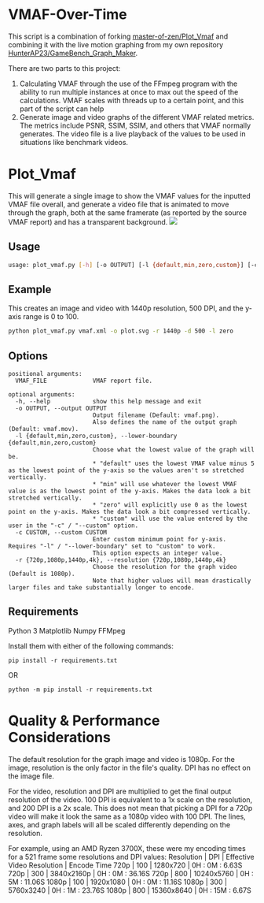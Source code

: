 # VMAF-Over-Time
This script is a combination of forking
[master-of-zen/Plot_Vmaf](https://github.com/master-of-zen/Plot_Vmaf) and
combining it with the live motion graphing from my own repository
[HunterAP23/GameBench_Graph_Maker](https://github.com/HunterAP23/GameBench_Graph_Maker).

There are two parts to this project:
1. Calculating VMAF through the use of the FFmpeg program with the ability to run
multiple instances at once to max out the speed of the calculations. VMAF scales
with threads up to a certain point, and this part of the script can help
2. Generate image and video graphs of the different VMAF related metrics. The
metrics include PSNR, SSIM, SSIM, and others that VMAF normally generates. The
video file is a live playback of the values to be used in situations like
benchmark videos.

# Plot_Vmaf
This will generate a single image to show the VMAF values for the inputted VMAF
file overall, and generate a video file that is animated to move through the
graph, both at the same framerate (as reported by the source VMAF report) and
has a transparent background.
![](graph_examples/plot_720p_default.svg)

## Usage
```bash
usage: plot_vmaf.py [-h] [-o OUTPUT] [-l {default,min,zero,custom}] [-c CUSTOM] [-r {720p,1080p,1440p,4k}] [-d DPI] VMAF_FILE
```

## Example
This creates an image and video with 1440p resolution, 500 DPI, and the y-axis range is 0 to 100.
```bash
python plot_vmaf.py vmaf.xml -o plot.svg -r 1440p -d 500 -l zero
```

## Options
```
positional arguments:
  VMAF_FILE             VMAF report file.

optional arguments:
  -h, --help            show this help message and exit
  -o OUTPUT, --output OUTPUT
                        Output filename (Default: vmaf.png).
                        Also defines the name of the output graph (Default: vmaf.mov).
  -l {default,min,zero,custom}, --lower-boundary {default,min,zero,custom}
                        Choose what the lowest value of the graph will be.
                        * "default" uses the lowest VMAF value minus 5  as the lowest point of the y-axis so the values aren't so stretched vertically.
                        * "min" will use whatever the lowest VMAF value is as the lowest point of the y-axis. Makes the data look a bit stretched vertically.
                        * "zero" will explicitly use 0 as the lowest point on the y-axis. Makes the data look a bit compressed vertically.
                        * "custom" will use the value entered by the user in the "-c" / "--custom" option.
  -c CUSTOM, --custom CUSTOM
                        Enter custom minimum point for y-axis. Requires "-l" / "--lower-boundary" set to "custom" to work.
                        This option expects an integer value.
  -r {720p,1080p,1440p,4k}, --resolution {720p,1080p,1440p,4k}
                        Choose the resolution for the graph video (Default is 1080p).
                        Note that higher values will mean drastically larger files and take substantially longer to encode.
```

## Requirements
Python 3
Matplotlib
Numpy
FFMpeg

Install them with either of the following commands:
```
pip install -r requirements.txt
```
OR
```
python -m pip install -r requirements.txt
```


# Quality & Performance Considerations
The default resolution for the graph image and video is 1080p.
For the image, resolution is the only factor in the file's quality. DPI has no effect on the image file.

For the video, resolution and DPI are multiplied to get the final output resolution of the video.
100 DPI is equivalent to a 1x scale on the resolution, and 200 DPI is a 2x scale.
This does not mean that picking a DPI for a 720p video will make it look the same as a 1080p video with 100 DPI.
The lines, axes, and graph labels will all be scaled differently depending on the resolution.


For example, using an AMD Ryzen 3700X, these were my encoding times for a 521 frame some resolutions and DPI values:
Resolution | DPI | Effective Video Resolution | Encode Time
720p | 100 | 1280x720 | 0H : 0M : 6.63S
720p | 300 | 3840x2160p | 0H : 0M : 36.16S
720p | 800 | 10240x5760 | 0H : 5M : 11.06S
1080p | 100 | 1920x1080 | 0H : 0M : 11.16S
1080p | 300 | 5760x3240 | 0H : 1M : 23.76S
1080p | 800 | 15360x8640 | 0H : 15M : 6.67S
